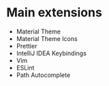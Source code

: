 # Main extensions

- Material Theme
- Material Theme Icons
- Prettier
- IntelliJ IDEA Keybindings
- Vim
- ESLint
- Path Autocomplete
